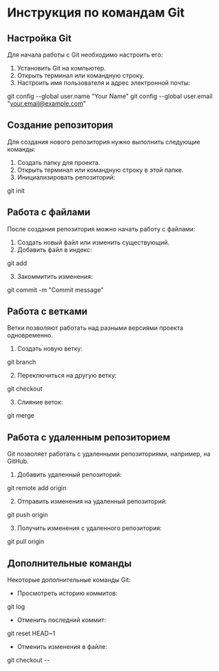 # Инструкция по командам Git

## Настройка Git

Для начала работы с Git необходимо настроить его:

1. Установить Git на компьютер.
2. Открыть терминал или командную строку.
3. Настроить имя пользователя и адрес электронной почты:


git config --global user.name "Your Name"
git config --global user.email "your.email@example.com"


## Создание репозитория

Для создания нового репозитория нужно выполнить следующие команды:

1. Создать папку для проекта.
2. Открыть терминал или командную строку в этой папке.
3. Инициализировать репозиторий:


git init


## Работа с файлами

После создания репозитория можно начать работу с файлами:

1. Создать новый файл или изменить существующий.
2. Добавить файл в индекс:


git add <filename>


3. Закоммитить изменения:


git commit -m "Commit message"


## Работа с ветками

Ветки позволяют работать над разными версиями проекта одновременно.

1. Создать новую ветку:


git branch <branchname>


2. Переключиться на другую ветку:


git checkout <branchname>


3. Слияние веток:


git merge <branchname>


## Работа с удаленным репозиторием

Git позволяет работать с удаленными репозиториями, например, на GitHub.

1. Добавить удаленный репозиторий:


git remote add origin <remote repository URL>


2. Отправить изменения на удаленный репозиторий:


git push origin <branchname>


3. Получить изменения с удаленного репозитория:


git pull origin <branchname>


## Дополнительные команды

Некоторые дополнительные команды Git:

- Просмотреть историю коммитов:


git log


- Отменить последний коммит:


git reset HEAD~1


- Отменить изменения в файле:


git checkout -- <filename>